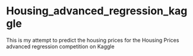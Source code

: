 # Housing_advanced_regression_kaggle
This is my attempt to predict the housing prices for the Housing Prices advanced regression competition on Kaggle

